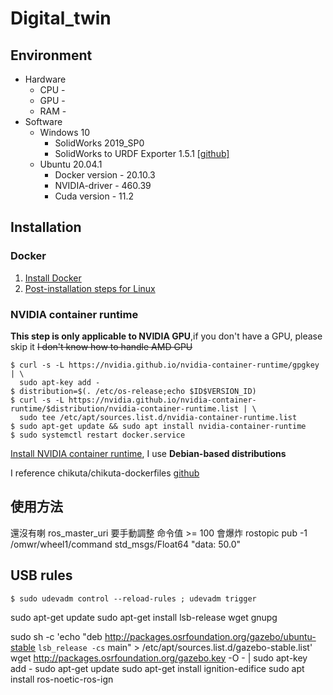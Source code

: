 # Digital_twin

## Environment

- Hardware
  - CPU -
  - GPU -
  - RAM -
- Software
  - Windows 10
    - SolidWorks 2019_SP0
    - SolidWorks to URDF Exporter 1.5.1 [[github]](https://github.com/ros/solidworks_urdf_exporter/releases)
  - Ubuntu 20.04.1
    - Docker version - 20.10.3
    - NVIDIA-driver - 460.39
    - Cuda version - 11.2

## Installation

### Docker

1. [Install Docker](https://docs.docker.com/engine/install/ubuntu/)
2. [Post-installation steps for Linux](https://docs.docker.com/engine/install/linux-postinstall/)

### NVIDIA container runtime

**This step is only applicable to NVIDIA GPU**,if you don't have a GPU, please skip it
~~I don't know how to handle AMD GPU~~

```shell
$ curl -s -L https://nvidia.github.io/nvidia-container-runtime/gpgkey | \
  sudo apt-key add -
$ distribution=$(. /etc/os-release;echo $ID$VERSION_ID)
$ curl -s -L https://nvidia.github.io/nvidia-container-runtime/$distribution/nvidia-container-runtime.list | \
  sudo tee /etc/apt/sources.list.d/nvidia-container-runtime.list
$ sudo apt-get update && sudo apt install nvidia-container-runtime
$ sudo systemctl restart docker.service
```

[Install NVIDIA container runtime](https://nvidia.github.io/nvidia-container-runtime/), I use **Debian-based distributions**

I reference chikuta/chikuta-dockerfiles [github](https://github.com/chikuta/chikuta-dockerfiles)

## 使用方法

還沒有喇
ros_master_uri 要手動調整
命令值 >= 100 會爆炸
rostopic pub -1 /omwr/wheel1/command std_msgs/Float64 "data: 50.0"


## USB rules

```shell
$ sudo udevadm control --reload-rules ; udevadm trigger
```

sudo apt-get update
sudo apt-get install lsb-release wget gnupg

sudo sh -c 'echo "deb http://packages.osrfoundation.org/gazebo/ubuntu-stable `lsb_release -cs` main" > /etc/apt/sources.list.d/gazebo-stable.list'
wget http://packages.osrfoundation.org/gazebo.key -O - | sudo apt-key add -
sudo apt-get update
sudo apt-get install ignition-edifice
sudo apt install ros-noetic-ros-ign


  <link name="world"/>
  <joint name="world_joint" type="fixed">
     <parent link="world"/>
     <child link="base_link"/>
   </joint>

<!-- TODO : simulator and real motor sync mode-->
